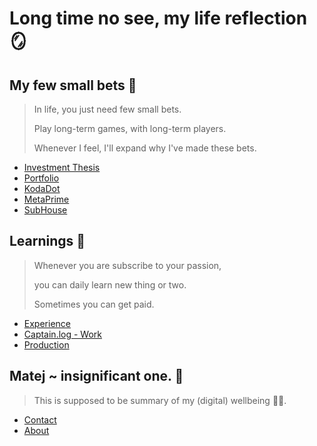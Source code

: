 # Long time no see, my life reflection 🪞

## My few small bets 🎲

> In life, you just need few small bets.
> 
> Play long-term games, with long-term players.
> 
> Whenever I feel, I'll expand why I've made these bets.

- [Investment Thesis](investment_thesis.md)
- [Portfolio](portfolio.md)
- [KodaDot](https://kodadot.xyz)
- [MetaPrime](https://metaprime.network)
- [SubHouse](subhouse.md)

## Learnings 🧠

> Whenever you are subscribe to your passion, 
> 
> you can daily learn new thing or two. 
> 
> Sometimes you can get paid.  
- [Experience](experience.md)
- [Captain.log - Work](work.md)
- [Production](production.md)

## Matej ~ insignificant one. 🤖

> This is supposed to be summary of my (digital) wellbeing 💆‍♂️.
- [Contact](contact.md)
- [About](about.md)
